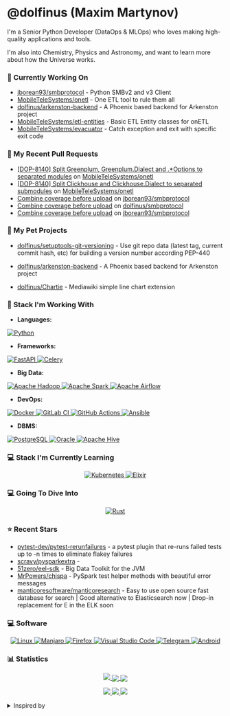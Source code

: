 # @dolfinus (Maxim Martynov)

I'm a Senior Python Developer (DataOps & MLOps) who loves making high-quality applications and tools.

I'm also into Chemistry, Physics and Astronomy, and want to learn more about how the Universe works.

### 👷 Currently Working On


- [jborean93/smbprotocol](https://github.com/jborean93/smbprotocol) - Python SMBv2 and v3 Client
- [MobileTeleSystems/onetl](https://github.com/MobileTeleSystems/onetl) - One ETL tool to rule them all
- [dolfinus/arkenston-backend](https://github.com/dolfinus/arkenston-backend) - A Phoenix based backend for Arkenston project
- [MobileTeleSystems/etl-entities](https://github.com/MobileTeleSystems/etl-entities) - Basic ETL Entity classes for onETL
- [MobileTeleSystems/evacuator](https://github.com/MobileTeleSystems/evacuator) - Catch exception and exit with specific exit code

### 🔨 My Recent Pull Requests


- [[DOP-8140] Split Greenplum, Greenplum.Dialect and .*Options to separated modules](https://github.com/MobileTeleSystems/onetl/pull/134) on [MobileTeleSystems/onetl](https://github.com/MobileTeleSystems/onetl)
- [[DOP-8140] Split Clickhouse and Clickhouse.Dialect to separated submodules](https://github.com/MobileTeleSystems/onetl/pull/133) on [MobileTeleSystems/onetl](https://github.com/MobileTeleSystems/onetl)
- [Combine coverage before upload](https://github.com/jborean93/smbprotocol/pull/236) on [jborean93/smbprotocol](https://github.com/jborean93/smbprotocol)
- [Combine coverage before upload](https://github.com/dolfinus/smbprotocol/pull/1) on [dolfinus/smbprotocol](https://github.com/dolfinus/smbprotocol)
- [Combine coverage before upload](https://github.com/jborean93/smbprotocol/pull/235) on [jborean93/smbprotocol](https://github.com/jborean93/smbprotocol)

### 🌱 My Pet Projects
- [dolfinus/setuptools-git-versioning](https://github.com/dolfinus/setuptools-git-versioning) - Use git repo data (latest tag, current commit hash, etc) for building a version number according PEP-440 
                                       

- [dolfinus/arkenston-backend](https://github.com/dolfinus/arkenston-backend) - A Phoenix based backend for Arkenston project
- [dolfinus/Chartie](https://github.com/dolfinus/Chartie) - Mediawiki simple line chart extension

### 💼 Stack I'm Working With

 - **Languages:**  </br>
  <a href="https://github.com/Ileriayo/markdown-badges">
    <img alt="Python" src="https://img.shields.io/badge/python-3670A0?style=for-the-badge&logo=python&logoColor=ffdd54"/>
  </a>

 - **Frameworks:**  </br>
  <a href="https://github.com/Ileriayo/markdown-badges">
    <img alt="FastAPI" src="https://img.shields.io/badge/FastAPI-005571?style=for-the-badge&logo=fastapi"/>
    <img alt="Celery" src="https://img.shields.io/badge/Celery-37814a?style=for-the-badge&logo=celery"/>
  </a>

 - **Big Data:**  </br>
  <a href="https://github.com/Ileriayo/markdown-badges">
    <img alt="Apache Hadoop" src="https://img.shields.io/badge/Apache%20Hadoop-d6d80f?style=for-the-badge&logo=Apache%20Hadoop&logoColor=black"/>
    <img alt="Apache Spark" src="https://img.shields.io/badge/Apache%20Spark-C71A36?style=for-the-badge&logo=Apache%20Spark&logoColor=white"/>
    <img alt="Apache Airflow" src="https://img.shields.io/badge/Apache%20Airflow-017CEE?style=for-the-badge&logo=Apache%20Airflow&logoColor=white"/>
  </a>

 - **DevOps:**  </br>
  <a href="https://github.com/Ileriayo/markdown-badges">
    <img alt="Docker" src="https://img.shields.io/badge/docker-0db7ed.svg?style=for-the-badge&logo=docker&logoColor=white"/>
    <img alt="GitLab CI" src="https://img.shields.io/badge/GitLabCI-181717.svg?style=for-the-badge&logo=gitlab&logoColor=white"/>
    <img alt="GitHub Actions" src="https://img.shields.io/badge/Github%20Actions-2671E5.svg?style=for-the-badge&logo=githubactions&logoColor=white"/>
    <img alt="Ansible" src="https://img.shields.io/badge/ansible-1A1918.svg?style=for-the-badge&logo=ansible&logoColor=white"/>
  </a>

 - **DBMS:**  </br>
  <a href="https://github.com/Ileriayo/markdown-badges">
    <img alt="PostgreSQL" src="https://img.shields.io/badge/postgres-316192.svg?style=for-the-badge&logo=postgresql&logoColor=white"/>
    <img alt="Oracle" src="https://img.shields.io/badge/Oracle-F80000?style=for-the-badge&logo=oracle&logoColor=white"/>
    <img alt="Apache Hive" src="https://img.shields.io/badge/hive-fdef28.svg?style=for-the-badge&logo=apache-hive&logoColor=black"/>
  </a>

### 💻 Stack I'm Currently Learning

<a href="https://github.com/Ileriayo/markdown-badges">
  <p align="center">
    <img alt="Kubernetes" src="https://img.shields.io/badge/kubernetes-326ce5.svg?style=for-the-badge&logo=kubernetes&logoColor=white"/>
    <img alt="Elixir" src="https://img.shields.io/badge/elixir-4B275F.svg?style=for-the-badge&logo=elixir&logoColor=white"/>
  </p>
</a>

### 💻 Going To Dive Into

<a href="https://github.com/Ileriayo/markdown-badges">
  <p align="center">
      <img alt="Rust" src="https://img.shields.io/badge/rust-000000.svg?style=for-the-badge&logo=rust&logoColor=white"/>
      
  </p>
</a>

### ⭐ Recent Stars


- [pytest-dev/pytest-rerunfailures](https://github.com/pytest-dev/pytest-rerunfailures) - a pytest plugin that re-runs failed tests up to -n times to eliminate flakey failures
- [scravy/pysparkextra](https://github.com/scravy/pysparkextra) - 
- [51zero/eel-sdk](https://github.com/51zero/eel-sdk) - Big Data Toolkit for the JVM
- [MrPowers/chispa](https://github.com/MrPowers/chispa) - PySpark test helper methods with beautiful error messages
- [manticoresoftware/manticoresearch](https://github.com/manticoresoftware/manticoresearch) - Easy to use open source fast database for search | Good alternative to Elasticsearch now | Drop-in replacement for E in the ELK soon

### 💻 Software

<a href="https://github.com/Ileriayo/markdown-badges">
  <p align="center">
      <img alt="Linux" src="https://img.shields.io/badge/Linux-FCC624?style=for-the-badge&logo=linux&logoColor=black"/>
      <img alt="Manjaro" src="https://img.shields.io/badge/Manjaro-35BF5C?style=for-the-badge&logo=Manjaro&logoColor=white"/>
      <img alt="Firefox" src="https://img.shields.io/badge/Firefox-FF7139?style=for-the-badge&logo=Firefox-Browser&logoColor=white"/>
      <img alt="Visual Studio Code" src="https://img.shields.io/badge/Visual%20Studio%20Code-0078d7.svg?style=for-the-badge&logo=visual-studio-code&logoColor=white"/>
      <img alt="Telegram" src="https://img.shields.io/badge/Telegram-2CA5E0?style=for-the-badge&logo=telegram&logoColor=white"/>
      <img alt="Android" src="https://img.shields.io/badge/Android-3DDC84?style=for-the-badge&logo=android&logoColor=white"/>
  </p>
</a>

### 📊 Statistics

<a href="https://github.com/vn7n24fzkq/github-profile-summary-cards">
    <p align="center">
        <img src="https://github-profile-summary-cards.vercel.app/api/cards/profile-details?username=dolfinus&theme=github_dark">
        <img align="center" src="https://github-profile-summary-cards.vercel.app/api/cards/stats?username=dolfinus&theme=github_dark">
        <img align="center" src="https://github-profile-summary-cards.vercel.app/api/cards/productive-time?username=dolfinus&theme=github_dark"><br>
    </p>
</a>

<p align="center">
    <a href="https://wakatime.com/@dolfinus">
      <img src="https://wakatime.com/badge/user/847d9477-bdf4-4be9-9660-993eb1665dc7.svg">
    </a>
    <a href="https://github.com/antonkomarev/github-profile-views-counter">
      <img src="https://komarev.com/ghpvc/?username=dolfinus&style=flat-square&label=Views"/>
    </a>
    <a href="https://yhype.me/">
      <img src="https://hit.yhype.me/github/profile?user_id=4661021"/>
    </a>
</p>

<details>
  <summary>Inspired by</summary>
  <ul>
    <li><a href="https://github.com/maximousblk/maximousblk">@maximousblk</a> Github profile</li>
    <li><a href="https://github.com/coderjojo/creative-profile-readme">Awesome Developer Profile</a> repo</li>
    <li><a href="https://github.com/abhisheknaiidu/awesome-github-profile-readme">Awesome GitHub Profile README</a> repo</li>
    <li><a href="https://habr.com/ru/post/649363/">Creating a profile README file on GitHub</a> article</li>
  </ul>
</details>

